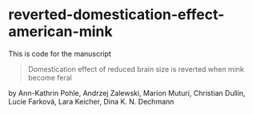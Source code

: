 # reverted-domestication-effect-american-mink

This is code for the manuscript 
>Domestication effect of reduced brain size is reverted when mink become feral

by Ann-Kathrin Pohle, Andrzej Zalewski, Marion Muturi, Christian Dullin, Lucie Farková, Lara Keicher, Dina K. N. Dechmann


